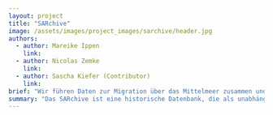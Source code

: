 ```yaml
---
layout: project
title: "SARchive"
image: /assets/images/project_images/sarchive/header.jpg
authors:
  - author: Mareike Ippen
    link:
  - author: Nicolas Zemke
    link:
  - author: Sascha Kiefer (Contributor)
    link:
brief: "Wir führen Daten zur Migration über das Mittelmeer zusammen und machen sie zugänglich."
summary: "Das SARchive ist eine historische Datenbank, die als unabhängige Stelle bestehende Daten verschiedener NGOs zur Migration über das Mittelmeer zusammenführt sowie neue Daten speichert."
---
```

